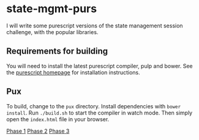 # state-mgmt-purs

I will write some purescript versions of the state management session challenge, with the popular libraries.

## Requirements for building
You will need to install the latest purescript compiler, pulp and bower.
See the [purescript homepage](http://www.purescript.org/) for installation instructions.

## Pux
To build, change to the `pux` directory.
Install dependencies with `bower install`.
Run `./build.sh` to start the compiler in watch mode.
Then simply open the `index.html` file in your browser.

[Phase 1](https://github.com/googol/state-mgmt-purs/tree/pux-phase1)
[Phase 2](https://github.com/googol/state-mgmt-purs/tree/pux-phase2)
[Phase 3](https://github.com/googol/state-mgmt-purs/tree/pux-phase3)
